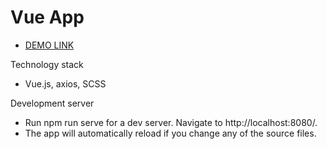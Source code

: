 # Vue App

- [DEMO LINK](https://veronika-korona.github.io/Vue_App/)

Technology stack
- Vue.js, axios, SCSS

Development server

- Run npm run serve for a dev server. Navigate to http://localhost:8080/.
- The app will automatically reload if you change any of the source files.